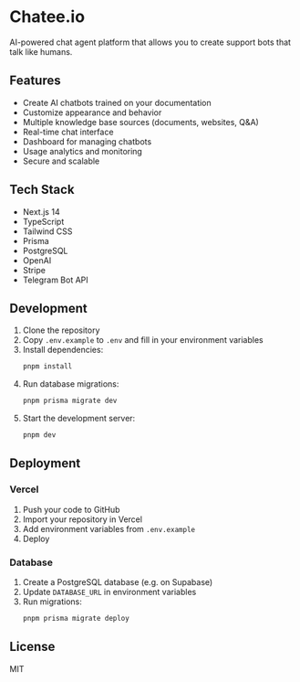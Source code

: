 # Chatee.io

AI-powered chat agent platform that allows you to create support bots that talk like humans.

## Features

- Create AI chatbots trained on your documentation
- Customize appearance and behavior
- Multiple knowledge base sources (documents, websites, Q&A)
- Real-time chat interface
- Dashboard for managing chatbots
- Usage analytics and monitoring
- Secure and scalable

## Tech Stack

- Next.js 14
- TypeScript
- Tailwind CSS
- Prisma
- PostgreSQL
- OpenAI
- Stripe
- Telegram Bot API

## Development

1. Clone the repository
2. Copy `.env.example` to `.env` and fill in your environment variables
3. Install dependencies:
   ```bash
   pnpm install
   ```
4. Run database migrations:
   ```bash
   pnpm prisma migrate dev
   ```
5. Start the development server:
   ```bash
   pnpm dev
   ```

## Deployment

### Vercel

1. Push your code to GitHub
2. Import your repository in Vercel
3. Add environment variables from `.env.example`
4. Deploy

### Database

1. Create a PostgreSQL database (e.g. on Supabase)
2. Update `DATABASE_URL` in environment variables
3. Run migrations:
   ```bash
   pnpm prisma migrate deploy
   ```

## License

MIT
